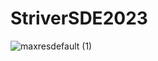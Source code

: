 # StriverSDE2023
![maxresdefault (1)](https://github.com/AyushJain2480/StriverSDE2023/assets/96828089/37adbefe-3436-4a78-b28e-ad50524ce401)


